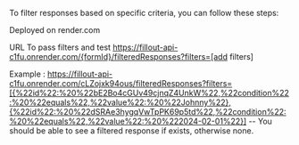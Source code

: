 To filter responses based on specific criteria, you can follow these steps:

Deployed on render.com

URL To pass filters and test
https://fillout-api-c1fu.onrender.com/{formId}/filteredResponses?filters=[add filters]

Example : 
https://fillout-api-c1fu.onrender.com/cLZojxk94ous/filteredResponses?filters=[{%22id%22:%20%22bE2Bo4cGUv49cjnqZ4UnkW%22,%22condition%22:%20%22equals%22,%22value%22:%20%22Johnny%22},{%22id%22:%20%22dSRAe3hygqVwTpPK69p5td%22,%22condition%22:%20%22equals%22,%22value%22:%20%222024-02-01%22}] -- You should be able to see a filtered response if exists, otherwise none.

